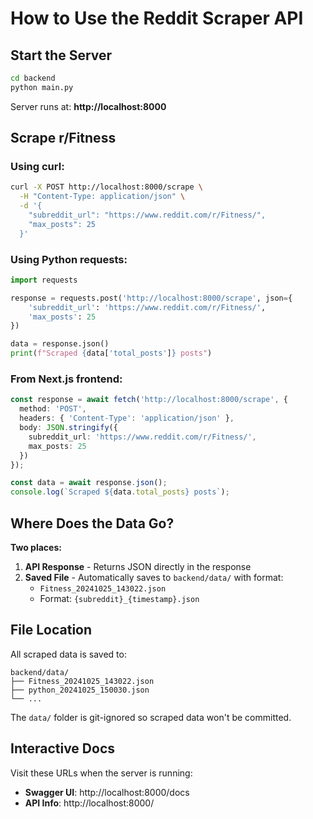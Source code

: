 # How to Use the Reddit Scraper API

## Start the Server

```bash
cd backend
python main.py
```

Server runs at: **http://localhost:8000**

## Scrape r/Fitness

### Using curl:

```bash
curl -X POST http://localhost:8000/scrape \
  -H "Content-Type: application/json" \
  -d '{
    "subreddit_url": "https://www.reddit.com/r/Fitness/",
    "max_posts": 25
  }'
```

### Using Python requests:

```python
import requests

response = requests.post('http://localhost:8000/scrape', json={
    'subreddit_url': 'https://www.reddit.com/r/Fitness/',
    'max_posts': 25
})

data = response.json()
print(f"Scraped {data['total_posts']} posts")
```

### From Next.js frontend:

```typescript
const response = await fetch('http://localhost:8000/scrape', {
  method: 'POST',
  headers: { 'Content-Type': 'application/json' },
  body: JSON.stringify({
    subreddit_url: 'https://www.reddit.com/r/Fitness/',
    max_posts: 25
  })
});

const data = await response.json();
console.log(`Scraped ${data.total_posts} posts`);
```

## Where Does the Data Go?

**Two places:**

1. **API Response** - Returns JSON directly in the response
2. **Saved File** - Automatically saves to `backend/data/` with format:
   - `Fitness_20241025_143022.json`
   - Format: `{subreddit}_{timestamp}.json`

## File Location

All scraped data is saved to:
```
backend/data/
├── Fitness_20241025_143022.json
├── python_20241025_150030.json
└── ...
```

The `data/` folder is git-ignored so scraped data won't be committed.

## Interactive Docs

Visit these URLs when the server is running:
- **Swagger UI**: http://localhost:8000/docs
- **API Info**: http://localhost:8000/
